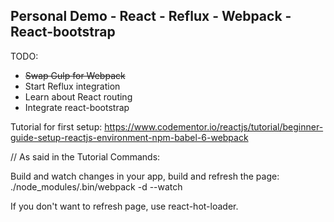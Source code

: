 Personal Demo - React - Reflux - Webpack - React-bootstrap
-----------------------------------------------------------

TODO:
- ~~Swap Gulp for Webpack~~
- Start Reflux integration
- Learn about React routing
- Integrate react-bootstrap

Tutorial for first setup:
https://www.codementor.io/reactjs/tutorial/beginner-guide-setup-reactjs-environment-npm-babel-6-webpack

// As said in the Tutorial
Commands:

Build and watch changes in your app, build and refresh the page:
./node_modules/.bin/webpack -d --watch

If you don't want to refresh page, use react-hot-loader.
